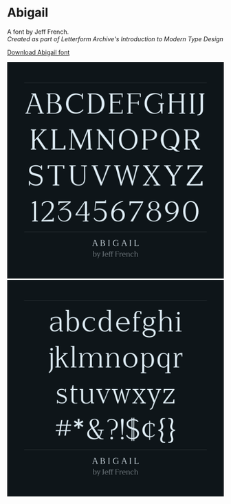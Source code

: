 # Abigail

A font by Jeff French.\
_Created as part of Letterform Archive's Introduction to Modern Type Design_

<a href="https://raw.githubusercontent.com/ixley/abigail-font/master/Abigail-Regular.otf">Download Abigail font</a>

![Specimen Uppercase](/images/abigail-specimen-uppercase.png)
![Specimen Lowercase](/images/abigail-specimen-lowercase.png)
